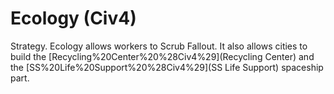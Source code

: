 # Ecology (Civ4)

Strategy.
Ecology allows workers to Scrub Fallout. It also allows cities to build the [Recycling%20Center%20%28Civ4%29](Recycling Center) and the [SS%20Life%20Support%20%28Civ4%29](SS Life Support) spaceship part.